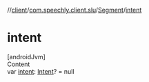 //[client](../../index.md)/[com.speechly.client.slu](../index.md)/[Segment](index.md)/[intent](intent.md)



# intent  
[androidJvm]  
Content  
var [intent](intent.md): [Intent](../-intent/index.md)? = null  



